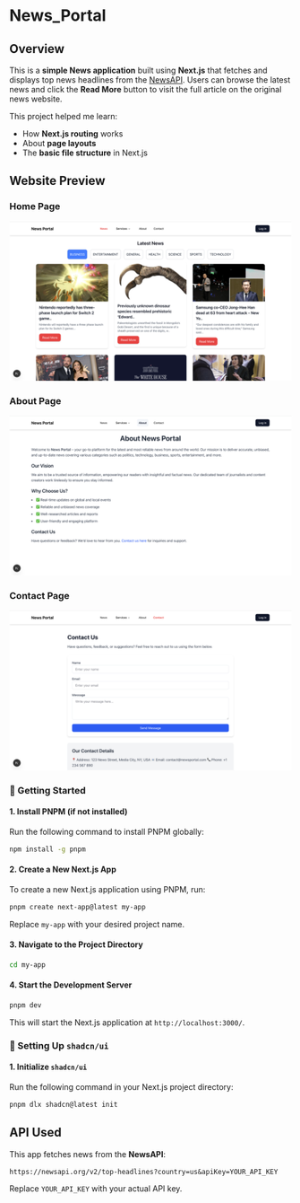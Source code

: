 # News_Portal

## Overview
This is a **simple News application** built using **Next.js** that fetches and displays top news headlines from the [NewsAPI](https://newsapi.org/). Users can browse the latest news and click the **Read More** button to visit the full article on the original news website.

This project helped me learn:
- How **Next.js routing** works
- About **page layouts**
- The **basic file structure** in Next.js

## Website Preview

### Home Page
<img src="preview/ss1.png">

### About Page
<img src="preview/ss2.png">

### Contact Page
<img src="preview/ss3.png" >


### 🚀 Getting Started  

#### **1. Install PNPM (if not installed)**  
Run the following command to install PNPM globally:  
```sh
npm install -g pnpm
```

#### **2. Create a New Next.js App**  
To create a new Next.js application using PNPM, run:  
```sh
pnpm create next-app@latest my-app
```
Replace `my-app` with your desired project name.

#### **3. Navigate to the Project Directory**  
```sh
cd my-app
```

#### **4. Start the Development Server**  
```sh
pnpm dev
```
This will start the Next.js application at `http://localhost:3000/`.



### 🎨 Setting Up `shadcn/ui`  

#### **1. Initialize `shadcn/ui`**  
Run the following command in your Next.js project directory:  
```sh
pnpm dlx shadcn@latest init
```


## API Used
This app fetches news from the **NewsAPI**:
```
https://newsapi.org/v2/top-headlines?country=us&apiKey=YOUR_API_KEY
```
Replace `YOUR_API_KEY` with your actual API key.







